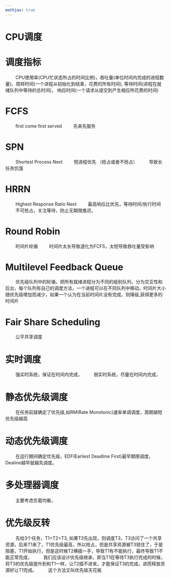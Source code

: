 ```yaml
---
mathjax: true
---
```

# CPU调度
# 调度指标
&emsp;&emsp; CPU使用率(CPU忙状态所占的时间比例)，吞吐量(单位时间内完成的进程数量)，周转时间(一个进程从初始化到结束，花费的所有时间), 等待时间(进程在就绪队列中等待的总时间)， 响应时间(一个请求从提交到产生相应所花费的时间)
# FCFS 
&emsp;&emsp; first come first served
&emsp;&emsp; 先来先服务
# SPN
&emsp;&emsp; Shortest Process Next
&emsp;&emsp; 短进程优先 （抢占或者不抢占）
&emsp;&emsp; 导致长任务饥饿
# HRRN
&emsp;&emsp; Highest Response Ratio Next
&emsp;&emsp; 最高响应比优先，等待时间/执行时间
&emsp;&emsp; 不可抢占，关注等待，防止无期限推迟。
<!-- more -->
# Round Robin
&emsp;&emsp; 时间片轮循
&emsp;&emsp; 时间片太长导致退化为FCFS，太短导致吞吐量受影响
# Multilevel Feedback Queue
&emsp;&emsp; 优先级队列中的轮循，把所有就绪进程分为不同的级别队列，分为交互性和后台，每个队列有自己的调度方法，一个进程可以在不同队列中移动，时间片大小随优先级增加而减少，如果一个认为在当前时间片没有完成，则降级,获得更多的时间片
# Fair Share Scheduling
&emsp;&emsp; 公平共享调度
# 实时调度
&emsp;&emsp; 强实时系统，保证在时间内完成，
&emsp;&emsp; 弱实时系统，尽量在时间内完成，
# 静态优先级调度
&emsp;&emsp; 在任务前就确定了优先级,如RM(Rate Monotonic)速率单调调度，周期越短优先级越高
# 动态优先级调度
&emsp;&emsp; 在运行期间确定优先级，EDF(Earliest Deadline First)最早期限调度，Dealine越早就越先调度。
# 多处理器调度
&emsp;&emsp; 主要考虑负载均衡，
# 优先级反转
&emsp;&emsp; 先给3个任务，T1&gt;T2&gt;T3, 如果T3先出现，则调度T3，T3访问了一个共享资源，后来T1来了，T1优先级最高，所以抢占，但是共享资源被T3锁住了，于是阻塞，T1开始执行，但是这时候T2横插一手，导致T1有不能执行，最终导致T1不能正常完成，
&emsp;&emsp; 我们应该设计优先级继承，即当T1在等待T3执行完成的时候，将T3的优先级提升到和T1一样，让T2插不进来，才能保证T3的完成，进而释放资源好让T1完成。
&emsp;&emsp; 这个方法又叫优先级天花板


